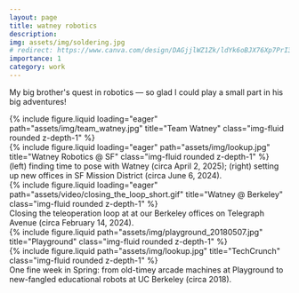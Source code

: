 ```yaml
---
layout: page
title: watney robotics
description:
img: assets/img/soldering.jpg
# redirect: https://www.canva.com/design/DAGjjlWZ1Zk/ldYk6oBJX76Xp7PrI317Yg/watch
importance: 1
category: work
---
```


My big brother's quest in robotics — so glad I could play a small part in his big adventures!

<div class="row">
    <div class="col-sm mt-3 mt-md-0">
        {% include figure.liquid loading="eager" path="assets/img/team_watney.jpg" title="Team Watney" class="img-fluid rounded z-depth-1" %}
    </div>
    <div class="col-sm mt-3 mt-md-0">
        {% include figure.liquid loading="eager" path="assets/img/lookup.jpg" title="Watney Robotics @ SF" class="img-fluid rounded z-depth-1" %}
    </div>
</div>
<div class="caption">
    (left) finding time to pose with Watney (circa April 2, 2025); (right) setting up new offices in SF Mission District (circa June 6, 2024).
</div>

<div class="row">
    <div class="col-sm mt-3 mt-md-0">
        {% include figure.liquid loading="eager" path="assets/video/closing_the_loop_short.gif" title="Watney @ Berkeley" class="img-fluid rounded z-depth-1" %}
    </div>
</div>
<div class="caption">
    Closing the teleoperation loop at at our Berkeley offices on Telegraph Avenue (circa February 14, 2024).
</div>

<div class="row justify-content-sm-center">
    <div class="col-sm-4 mt-3 mt-md-0">
        {% include figure.liquid path="assets/img/playground_20180507.jpg" title="Playground" class="img-fluid rounded z-depth-1" %}
    </div>
    <div class="col-sm-8 mt-3 mt-md-0">
        {% include figure.liquid path="assets/img/lookup.jpg" title="TechCrunch" class="img-fluid rounded z-depth-1" %}
    </div>
</div>
<div class="caption">
    One fine week in Spring: from old-timey arcade machines at Playground to new-fangled educational robots at UC Berkeley (circa 2018).
</div>
